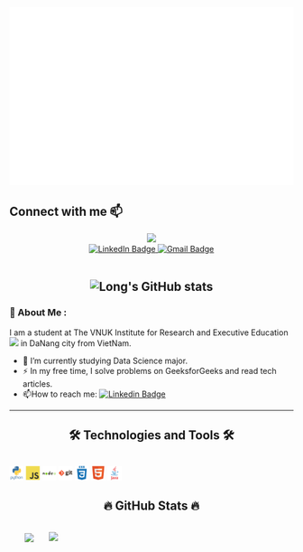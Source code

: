 <a href="#" target="_blank">
  <img src="svg/a.svg" width="1200"/>
</a>

## Connect with me 📫

<p align="left">
<div id="header" align="center"> 
  <img src="https://media.giphy.com/media/M9gbBd9nbDrOTu1Mqx/giphy.gif" width="100"/> 
  <div id="badges">
    <a href="https://www.linkedin.com/in/vu-dang-long-551a19207/">
      <img src="https://img.shields.io/badge/LinkedIn-blue?style=for-the-badge&logo=linkedin&logoColor=white" alt="LinkedIn Badge"/>
    </a>
    <a href="mailto:long.vu190404@vnuk.edu.vn">
      <img src="https://img.shields.io/badge/Gmail-blue?style=for-the-badge&logo=gmail&logoColor=white" alt="Gmail Badge"/>
    </a>
  </div>
  <img src="https://komarev.com/ghpvc/?username=longgggg1310&style=flat-square&color=blue" alt=""/>
  
  ![Long's GitHub stats](https://github-readme-stats.vercel.app/api?username=longgggg1310&theme=buefy&show_icons=true)
   ---
</div>
</p>

### :robot: About Me :

I am a student at The VNUK Institute for Research and Executive Education <img src="https://media.giphy.com/media/WUlplcMpOCEmTGBtBW/giphy.gif" width="30"> in DaNang city from VietNam.

- :telescope: I’m currently studying Data Science major.
- :zap: In my free time, I solve problems on GeeksforGeeks and read tech articles.
- :mailbox:How to reach me: [![Linkedin Badge](https://img.shields.io/badge/-LongVuDang-blue?style=flat&logo=Linkedin&logoColor=white)]("https://www.linkedin.com/in/vu-dang-long-551a19207/")

---

<h2 align="center">🛠 Technologies and Tools 🛠</h2>
<br>
<span><img src="https://github.com/devicons/devicon/blob/master/icons/python/python-original-wordmark.svg" title="Python" alt="Python" width="25" height="25"/></span>
<span><img src="https://github.com/devicons/devicon/blob/master/icons/javascript/javascript-original.svg" title="JavaScipt" alt="JavaScipt" width="25" height="25"/></span>
<span><img src="https://github.com/devicons/devicon/blob/master/icons/nodejs/nodejs-original-wordmark.svg" title="NodeJS" alt="NodeJS" width="25" height="25"/></span>
<span><img src="https://github.com/devicons/devicon/blob/master/icons/git/git-original-wordmark.svg" title="Git" alt="Git" width="25" height="25"/></span>
<span><img src="https://github.com/devicons/devicon/blob/master/icons/css3/css3-plain-wordmark.svg" title="CSS" alt="CSS" width="25" height="25"/></span>
<span><img src="https://github.com/devicons/devicon/blob/master/icons/html5/html5-original.svg" title="HTML" alt="HTML" width="25" height="25"/></span>
<span><img src="https://github.com/devicons/devicon/blob/master/icons/java/java-original-wordmark.svg" title="Java" alt="Java" width="25" height="25"/></span>

<br>
<h2 align="center">🔥 GitHub Stats 🔥</h2>
<!-- https://github.com/anuraghazra/github-readme-stats -->
<br>
<div align=center>
  <a href="#" >
    <img width="315" align="center" src="https://github-readme-stats.vercel.app/api/top-langs/?username=longgggg1310&layout=compact&theme=vision-friendly-dark" />
  </a>
  <a href="#" >
    <img align="right" width="434" src="http://github-readme-streak-stats.herokuapp.com?user=longgggg1310&theme=dark&background=000000" />
  </a>
</div>
